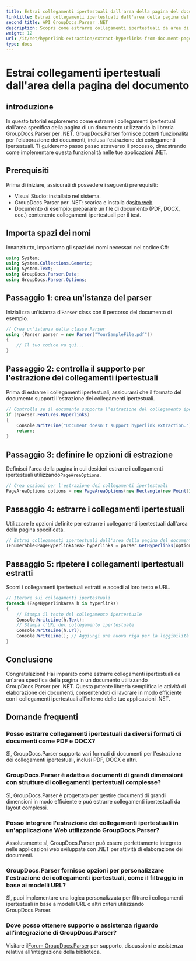 ```yaml
---
title: Estrai collegamenti ipertestuali dall'area della pagina del documento
linktitle: Estrai collegamenti ipertestuali dall'area della pagina del documento
second_title: API GroupDocs.Parser .NET
description: Scopri come estrarre collegamenti ipertestuali da aree di documenti specifiche utilizzando GroupDocs.Parser per .NET. Migliora le tue capacità di elaborazione dei documenti.
weight: 12
url: /it/net/hyperlink-extraction/extract-hyperlinks-from-document-page-area/
type: docs
---
```

# Estrai collegamenti ipertestuali dall'area della pagina del documento

## introduzione
In questo tutorial esploreremo come estrarre i collegamenti ipertestuali dall'area specifica della pagina di un documento utilizzando la libreria GroupDocs.Parser per .NET. GroupDocs.Parser fornisce potenti funzionalità per l'elaborazione dei documenti, inclusa l'estrazione dei collegamenti ipertestuali. Ti guideremo passo passo attraverso il processo, dimostrando come implementare questa funzionalità nelle tue applicazioni .NET.
## Prerequisiti
Prima di iniziare, assicurati di possedere i seguenti prerequisiti:
- Visual Studio: installato nel sistema.
- GroupDocs.Parser per .NET: scarica e installa da[sito web](https://releases.groupdocs.com/parser/net/).
- Documento di esempio: preparare un file di documento (PDF, DOCX, ecc.) contenente collegamenti ipertestuali per il test.

## Importa spazi dei nomi
Innanzitutto, importiamo gli spazi dei nomi necessari nel codice C#:
```csharp
using System;
using System.Collections.Generic;
using System.Text;
using GroupDocs.Parser.Data;
using GroupDocs.Parser.Options;
```
## Passaggio 1: crea un'istanza del parser
 Inizializza un'istanza di`Parser` class con il percorso del documento di esempio.
```csharp
// Crea un'istanza della classe Parser
using (Parser parser = new Parser("YourSampleFile.pdf"))
{
    // Il tuo codice va qui...
}
```
## Passaggio 2: controlla il supporto per l'estrazione dei collegamenti ipertestuali
Prima di estrarre i collegamenti ipertestuali, assicurarsi che il formato del documento supporti l'estrazione dei collegamenti ipertestuali.
```csharp
// Controlla se il documento supporta l'estrazione del collegamento ipertestuale
if (!parser.Features.Hyperlinks)
{
    Console.WriteLine("Document doesn't support hyperlink extraction.");
    return;
}
```
## Passaggio 3: definire le opzioni di estrazione
 Definisci l'area della pagina in cui desideri estrarre i collegamenti ipertestuali utilizzando`PageAreaOptions`.
```csharp
// Crea opzioni per l'estrazione dei collegamenti ipertestuali
PageAreaOptions options = new PageAreaOptions(new Rectangle(new Point(380, 90), new Size(150, 50)));
```
## Passaggio 4: estrarre i collegamenti ipertestuali
Utilizzare le opzioni definite per estrarre i collegamenti ipertestuali dall'area della pagina specificata.
```csharp
// Estrai collegamenti ipertestuali dall'area della pagina del documento
IEnumerable<PageHyperlinkArea> hyperlinks = parser.GetHyperlinks(options);
```
## Passaggio 5: ripetere i collegamenti ipertestuali estratti
Scorri i collegamenti ipertestuali estratti e accedi al loro testo e URL.
```csharp
// Iterare sui collegamenti ipertestuali
foreach (PageHyperlinkArea h in hyperlinks)
{
    // Stampa il testo del collegamento ipertestuale
    Console.WriteLine(h.Text);
    // Stampa l'URL del collegamento ipertestuale
    Console.WriteLine(h.Url);
    Console.WriteLine(); // Aggiungi una nuova riga per la leggibilità
}
```

## Conclusione
Congratulazioni! Hai imparato come estrarre collegamenti ipertestuali da un'area specifica della pagina in un documento utilizzando GroupDocs.Parser per .NET. Questa potente libreria semplifica le attività di elaborazione dei documenti, consentendoti di lavorare in modo efficiente con i collegamenti ipertestuali all'interno delle tue applicazioni .NET.

## Domande frequenti
### Posso estrarre collegamenti ipertestuali da diversi formati di documenti come PDF e DOCX?
Sì, GroupDocs.Parser supporta vari formati di documenti per l'estrazione dei collegamenti ipertestuali, inclusi PDF, DOCX e altri.
### GroupDocs.Parser è adatto a documenti di grandi dimensioni con strutture di collegamenti ipertestuali complesse?
Sì, GroupDocs.Parser è progettato per gestire documenti di grandi dimensioni in modo efficiente e può estrarre collegamenti ipertestuali da layout complessi.
### Posso integrare l'estrazione dei collegamenti ipertestuali in un'applicazione Web utilizzando GroupDocs.Parser?
Assolutamente sì, GroupDocs.Parser può essere perfettamente integrato nelle applicazioni web sviluppate con .NET per attività di elaborazione dei documenti.
### GroupDocs.Parser fornisce opzioni per personalizzare l'estrazione dei collegamenti ipertestuali, come il filtraggio in base ai modelli URL?
Sì, puoi implementare una logica personalizzata per filtrare i collegamenti ipertestuali in base a modelli URL o altri criteri utilizzando GroupDocs.Parser.
### Dove posso ottenere supporto o assistenza riguardo all'integrazione di GroupDocs.Parser?
 Visitare il[Forum GroupDocs.Parser](https://forum.groupdocs.com/c/parser/17) per supporto, discussioni e assistenza relativa all'integrazione della biblioteca.
